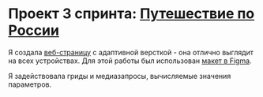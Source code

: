 # Проект 3 спринта: [Путешествие по России](https://obuzmakova.github.io/russian-travel/)

Я создала [веб-страницу](https://obuzmakova.github.io/russian-travel/) с адаптивной версткой - она отлично выглядит на всех устройствах.
Для этой работы был использован [макет в Figma](https://www.figma.com/file/OyRWEjU6wBwRe1hapzQoLx/Sprint-3%3A-Russia-%2F-desktop-%2B-mobile?node-id=28503%3A0).

Я задействовала гриды и медиазапросы, вычисляемые значения параметров.
